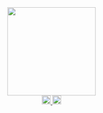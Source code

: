 <div id="header" align="center">
  <img src="https://media.giphy.com/media/M9gbBd9nbDrOTu1Mqx/giphy.gif" width="200"/>
</div>
<div id="badges" align="center">
  <a href="https://www.linkedin.com/in/kaynelee/">
    <img src="https://img.shields.io/badge/LinkedIn-white?style=for-the-badge&logo=linkedin&logoColor=blue" alt="LinkedIn Badge" height="20"/>
  </a>
  <a href="kaynelee.com">
    <img src="https://img.shields.io/badge/kaynelee.com-blue?style=for-the-badge" alt="Website" height="20"/>
  </a>
</div>
